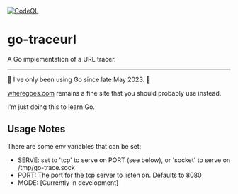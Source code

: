 [![CodeQL](https://github.com/jdmartin/go-traceurl/actions/workflows/codeql.yml/badge.svg)](https://github.com/jdmartin/go-traceurl/actions/workflows/codeql.yml)

# go-traceurl
A Go implementation of a URL tracer.

------

🚨 I've only been using Go since late May 2023. 🚨

[wheregoes.com](https://wheregoes.com) remains a fine site that you should probably use instead.  

I'm just doing this to learn Go.

## Usage Notes
There are some env variables that can be set:

- SERVE: set to 'tcp' to serve on PORT (see below), or 'socket' to serve on /tmp/go-trace.sock
- PORT: The port for the tcp server to listen on. Defaults to 8080
- MODE: [Currently in development] 
